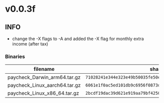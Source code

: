 # v0.0.3f

## INFO
- change the -X flags to -A and added the -X flag for monthly extra income (after tax)

### Binaries

filename | sha256 hash
-------- | ------------
paycheck_Darwin_arm64.tar.gz | `71028241e344e323e49b50035fe50e5ebaa38304044d45251f81b258b0347b83`
paycheck_Linux_aarch64.tar.gz | `6061e1f0ac5ed101db9c6956f0873d620087659c2116dc061979d5b28d8f5b24`
paycheck_Linux_x86_64.tar.gz | `2bcdf19dac39d621e919aa79bf4250da1b15f937d9e6b7c1ec0a2c40f8ce1752`
